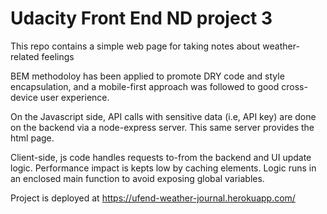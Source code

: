 # Udacity Front End ND project 3

This repo contains a simple web page for taking notes  about weather-related feelings

BEM methodoloy has been applied to promote DRY code and style encapsulation, and a mobile-first approach was followed to good cross-device user experience.

On the Javascript side, API calls with sensitive data (i.e, API key) are done on the backend via a node-express server. This same server provides the html page.

Client-side, js code handles requests to-from the backend and UI update logic. Performance impact is kepts low by caching elements. Logic runs in an enclosed main function to avoid exposing global variables.

Project is deployed at https://ufend-weather-journal.herokuapp.com/